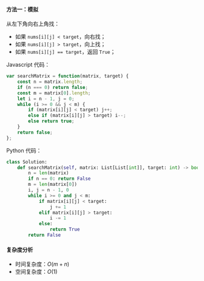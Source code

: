 #### 方法一：模拟

从左下角向右上角找：
 
- 如果 `nums[i][j] < target`，向右找；
- 如果 `nums[i][j] > target`，向上找；
- 如果 `nums[i][j] == target`，返回 `True`；

Javascript 代码：

```javascript
var searchMatrix = function(matrix, target) {
    const n = matrix.length;
    if (n === 0) return false;
    const m = matrix[0].length;
    let i = n - 1, j = 0;
    while (i >= 0 && j < m) {
        if (matrix[i][j] < target) j++;
        else if (matrix[i][j] > target) i--;
        else return true;
    }
    return false;
};
```

Python 代码：

```python
class Solution:
    def searchMatrix(self, matrix: List[List[int]], target: int) -> bool:
        n = len(matrix)
        if n == 0: return False
        m = len(matrix[0])
        i, j = n - 1, 0
        while i >= 0 and j < m:
            if matrix[i][j] < target:
                j += 1
            elif matrix[i][j] > target:
                i -= 1
            else:
                return True
        return False
```

#### 复杂度分析

- 时间复杂度：$O(m + n)$
- 空间复杂度：$O(1)$